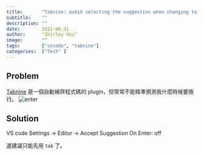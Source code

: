 ```yaml
---
title:       "Tabnine: avoid selecting the suggestion when changing to new line"
subtitle:    ""
description: ""
date:        2021-08-31
author:      "Shirley Hsu"
image:       ""
tags:        ["vscode", "tabnine"]
categories:  ["Tech" ]
---
```


## Problem

[Tabnine](https://www.tabnine.com/) 是一個自動補齊程式碼的 plugin，但常常不能精準預測我什麼時候要換行。
![enter](https://user-images.githubusercontent.com/15422817/84587748-a34fd900-ae2a-11ea-936b-1007651af768.gif)

## Solution

VS code Settings → Editor → Accept Suggestion On Enter: off

選建議只能先用 `tab` 了。
